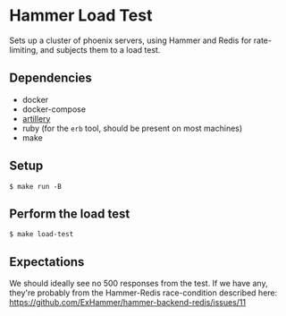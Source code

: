 # Hammer Load Test

Sets up a cluster of phoenix servers, using Hammer and Redis for rate-limiting,
and subjects them to a load test.

## Dependencies

- docker
- docker-compose
- [artillery](https://artillery.io)
- ruby (for the `erb` tool, should be present on most machines)
- make


## Setup

```shell
$ make run -B
```


## Perform the load test

```shell
$ make load-test
```

## Expectations

We should ideally see no 500 responses from the test. If we have any,
they're probably from the Hammer-Redis race-condition described here:
https://github.com/ExHammer/hammer-backend-redis/issues/11
